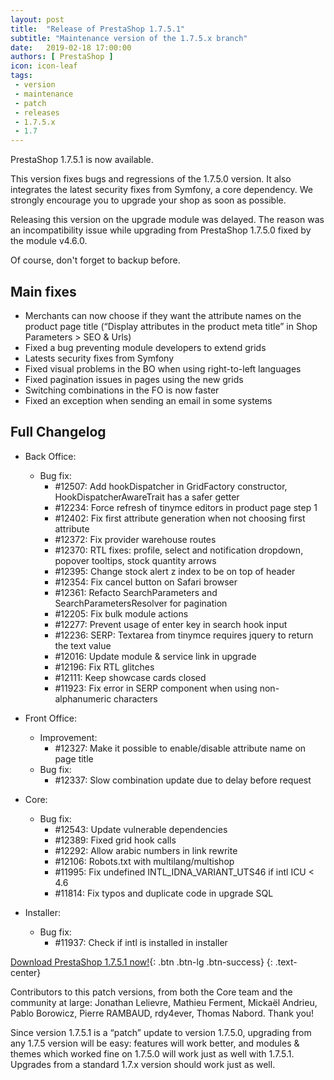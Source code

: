 ```yaml
---
layout: post
title:  "Release of PrestaShop 1.7.5.1"
subtitle: "Maintenance version of the 1.7.5.x branch"
date:   2019-02-18 17:00:00
authors: [ PrestaShop ]
icon: icon-leaf
tags:
 - version
 - maintenance
 - patch
 - releases
 - 1.7.5.x
 - 1.7
---
```



PrestaShop 1.7.5.1 is now available.

This version fixes bugs and regressions of the 1.7.5.0 version. It also integrates the latest security fixes from Symfony, a core dependency. We strongly encourage you to upgrade your shop as soon as possible.

Releasing this version on the upgrade module was delayed. The reason was an incompatibility issue while upgrading from PrestaShop 1.7.5.0 fixed by the module v4.6.0.

Of course, don't forget to backup before.


## Main fixes

* Merchants can now choose if they want the attribute names on the product page title (“Display attributes in the product meta title” in Shop Parameters > SEO & Urls)
* Fixed a bug preventing module developers to extend grids
* Latests security fixes from Symfony
* Fixed visual problems in the BO when using right-to-left languages
* Fixed pagination issues in pages using the new grids
* Switching combinations in the FO is now faster
* Fixed an exception when sending an email in some systems

## Full Changelog

- Back Office:
  - Bug fix:
    - #12507: Add hookDispatcher in GridFactory constructor, HookDispatcherAwareTrait has a safer getter
    - #12234: Force refresh of tinymce editors in product page step 1
    - #12402: Fix first attribute generation when not choosing first attribute
    - #12372: Fix provider warehouse routes
    - #12370: RTL fixes: profile, select and notification dropdown, popover tooltips, stock quantity arrows
    - #12395: Change stock alert z index to be on top of header
    - #12354: Fix cancel button on Safari browser
    - #12361: Refacto SearchParameters and SearchParametersResolver for pagination
    - #12205: Fix bulk module actions
    - #12277: Prevent usage of enter key in search hook input
    - #12236: SERP: Textarea from tinymce requires jquery to return the text value
    - #12016: Update module & service link in upgrade
    - #12196: Fix RTL glitches
    - #12111: Keep showcase cards closed
    - #11923: Fix error in SERP component when using non-alphanumeric characters

- Front Office:
  - Improvement:
    - #12327: Make it possible to enable/disable attribute name on page title
  - Bug fix:
    - #12337: Slow combination update due to delay before request

- Core:
  - Bug fix:
    - #12543: Update vulnerable dependencies
    - #12389: Fixed grid hook calls
    - #12292: Allow arabic numbers in link rewrite
    - #12106: Robots.txt with multilang/multishop
    - #11995: Fix undefined INTL_IDNA_VARIANT_UTS46 if intl ICU < 4.6
    - #11814: Fix typos and duplicate code in upgrade SQL

- Installer:
  - Bug fix:
    - #11937: Check if intl is installed in installer


[Download PrestaShop 1.7.5.1 now!](https://www.prestashop.com/en/download){: .btn .btn-lg .btn-success}
{: .text-center}

Contributors to this patch versions, from both the Core team and the community at large: Jonathan Lelievre, Mathieu Ferment, Mickaël Andrieu, Pablo Borowicz, Pierre RAMBAUD, rdy4ever, Thomas Nabord. Thank you!

Since version 1.7.5.1 is a “patch” update to version 1.7.5.0, upgrading from any 1.7.5 version will be easy: features will work better, and modules & themes which worked fine on 1.7.5.0 will work just as well with 1.7.5.1.
Upgrades from a standard 1.7.x version should work just as well.
